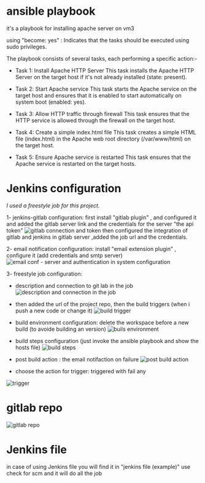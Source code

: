 # ansible playbook
it's a playbook for installing apache server on vm3

using "become: yes" : Indicates that the tasks should be executed using sudo privileges.

The playbook consists of several tasks, each performing a specific action:-
- Task 1: Install Apache HTTP Server
This task installs the Apache HTTP Server on the target host if it's not already installed (state: present).

- Task 2: Start Apache service
This task starts the Apache service on the target host and ensures that it is enabled to start automatically on system boot (enabled: yes).

- Task 3: Allow HTTP traffic through firewall
This task ensures that the HTTP service is allowed through the firewall on the target host.

- Task 4: Create a simple index.html file
This task creates a simple HTML file (index.html) in the Apache web root directory (/var/www/html) on the target host.

- Task 5: Ensure Apache service is restarted
This task ensures that the Apache service is restarted on the target hosts.


# Jenkins configuration
*I used a freestyle job for this project.*

1- jenkins-gitlab configuration: first install "gitlab plugin" , and configured it and added the gitlab server link and the credentials for the server "the api token"
![gitlab connection and token](https://github.com/mahmoud649/mahmoud-ahmed-abdelsalam/assets/91491069/c8556cbc-0569-4fc5-a9c8-290ece606500)
then configured the integration of gitlab and jenkins in gitlab server ,added the job url and the credentials.


2- email notification configuration: install "email extension plugin" , configure it (add credentials and smtp server)
![email conf - server and authentication in system configuration ](https://github.com/mahmoud649/mahmoud-ahmed-abdelsalam/assets/91491069/8c82a3e7-8f4d-4a25-be09-fbcc9bd750c8)


3- freestyle job configuration: 
- description and connection to git lab in the job
![description and connection in the job](https://github.com/mahmoud649/mahmoud-ahmed-abdelsalam/assets/91491069/ff21804c-acbc-4f22-a5c1-b3e61d41cb34) 

- then added the url of the project repo, then the build triggers (when i push a new code or change it)
![build trigger ](https://github.com/mahmoud649/mahmoud-ahmed-abdelsalam/assets/91491069/fec842b5-06a2-4b77-9020-8163210e3d7e)

- build environment configuration: delete the workspace before a new build (to avoide building an version)
![buils environment ](https://github.com/mahmoud649/mahmoud-ahmed-abdelsalam/assets/91491069/ebd09daf-5a4b-455d-b3cb-b779932fde04)

- build steps configuration (just invoke the ansible playbook and show the hosts file)
![build steps](https://github.com/mahmoud649/mahmoud-ahmed-abdelsalam/assets/91491069/b363a678-fd8c-4399-bbc1-9d5db6eaa316)

- post build action : the email notifaction on failure
![post build action](https://github.com/mahmoud649/mahmoud-ahmed-abdelsalam/assets/91491069/fbeddf24-c1ca-4d67-99f8-1c419c6ad015)


- choose the action for trigger: triggered with fail any 

![trigger ](https://github.com/mahmoud649/mahmoud-ahmed-abdelsalam/assets/91491069/fb882c4e-1d50-4544-980c-c5d9a221f89c)



# gitlab repo 
![gitlab repo](https://github.com/mahmoud649/mahmoud-ahmed-abdelsalam/assets/91491069/28aeedff-5089-41cc-b1cc-9dd812cffd00)


# Jenkins file
in case of using Jenkins file you will find it in "jenkins file (example)" 
use check for scm and it will do all the job



